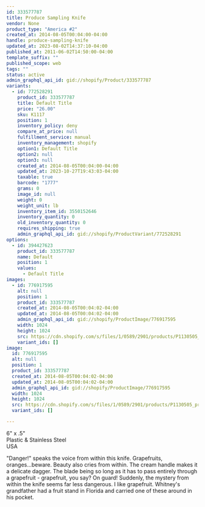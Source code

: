 ```yaml
---
id: 333577787
title: Produce Sampling Knife
vendor: None
product_type: "America #2"
created_at: 2014-08-05T00:04:00-04:00
handle: produce-sampling-knife
updated_at: 2023-08-02T14:37:10-04:00
published_at: 2011-06-02T14:50:00-04:00
template_suffix: ""
published_scope: web
tags: ""
status: active
admin_graphql_api_id: gid://shopify/Product/333577787
variants:
  - id: 772528291
    product_id: 333577787
    title: Default Title
    price: "26.00"
    sku: K1117
    position: 1
    inventory_policy: deny
    compare_at_price: null
    fulfillment_service: manual
    inventory_management: shopify
    option1: Default Title
    option2: null
    option3: null
    created_at: 2014-08-05T00:04:00-04:00
    updated_at: 2023-10-27T19:43:03-04:00
    taxable: true
    barcode: "1777"
    grams: 0
    image_id: null
    weight: 0
    weight_unit: lb
    inventory_item_id: 3550152646
    inventory_quantity: 0
    old_inventory_quantity: 0
    requires_shipping: true
    admin_graphql_api_id: gid://shopify/ProductVariant/772528291
options:
  - id: 394427623
    product_id: 333577787
    name: Default
    position: 1
    values:
      - Default Title
images:
  - id: 776917595
    alt: null
    position: 1
    product_id: 333577787
    created_at: 2014-08-05T00:04:02-04:00
    updated_at: 2014-08-05T00:04:02-04:00
    admin_graphql_api_id: gid://shopify/ProductImage/776917595
    width: 1024
    height: 1024
    src: https://cdn.shopify.com/s/files/1/0589/2901/products/P1130505_produceknife.jpeg?v=1407211442
    variant_ids: []
image:
  id: 776917595
  alt: null
  position: 1
  product_id: 333577787
  created_at: 2014-08-05T00:04:02-04:00
  updated_at: 2014-08-05T00:04:02-04:00
  admin_graphql_api_id: gid://shopify/ProductImage/776917595
  width: 1024
  height: 1024
  src: https://cdn.shopify.com/s/files/1/0589/2901/products/P1130505_produceknife.jpeg?v=1407211442
  variant_ids: []

---
```


6" x .5"  
Plastic & Stainless Steel  
USA

"Danger!" speaks the voice from within this knife. Grapefruits, oranges...beware. Beauty also cries from within. The cream handle makes it a delicate dagger. The blade being so long as it has to pass entirely through a grapefruit - grapefruit, you say? On guard! Suddenly, the mystery from within the knife seems far less dangerous. I like grapefruit. Whitney's grandfather had a fruit stand in Florida and carried one of these around in his pocket.